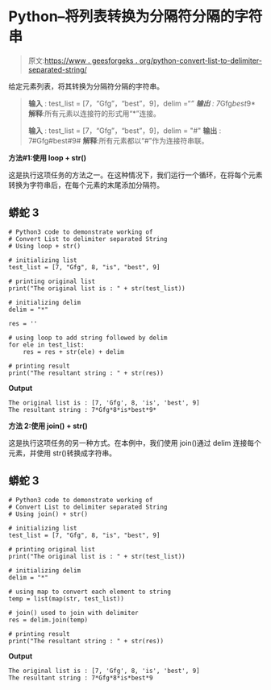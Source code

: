 # Python–将列表转换为分隔符分隔的字符串

> 原文:[https://www . geesforgeks . org/python-convert-list-to-delimiter-separated-string/](https://www.geeksforgeeks.org/python-convert-list-to-delimiter-separated-string/)

给定元素列表，将其转换为分隔符分隔的字符串。

> **输入** : test_list = [7，“Gfg”，“best”，9]，delim =“*”
> **输出** : 7*Gfg*best*9*
> **解释**:所有元素以连接符的形式用“*”连接。
> 
> **输入** : test_list = [7，“Gfg”，“best”，9]，delim = "#"
> **输出** : 7#Gfg#best#9#
> **解释**:所有元素都以“#”作为连接符串联。

**方法#1:使用 loop + str()**

这是执行这项任务的方法之一。在这种情况下，我们运行一个循环，在将每个元素转换为字符串后，在每个元素的末尾添加分隔符。

## 蟒蛇 3

```
# Python3 code to demonstrate working of 
# Convert List to delimiter separated String
# Using loop + str()

# initializing list
test_list = [7, "Gfg", 8, "is", "best", 9] 

# printing original list
print("The original list is : " + str(test_list))

# initializing delim 
delim = "*"

res = '' 

# using loop to add string followed by delim 
for ele in test_list:
    res = res + str(ele) + delim

# printing result 
print("The resultant string : " + str(res))
```

**Output**

```
The original list is : [7, 'Gfg', 8, 'is', 'best', 9]
The resultant string : 7*Gfg*8*is*best*9*

```

**方法 2:使用 join() + str()**

这是执行这项任务的另一种方式。在本例中，我们使用 join()通过 delim 连接每个元素，并使用 str()转换成字符串。

## 蟒蛇 3

```
# Python3 code to demonstrate working of 
# Convert List to delimiter separated String
# Using join() + str()

# initializing list
test_list = [7, "Gfg", 8, "is", "best", 9] 

# printing original list
print("The original list is : " + str(test_list))

# initializing delim 
delim = "*"

# using map to convert each element to string 
temp = list(map(str, test_list))

# join() used to join with delimiter
res = delim.join(temp)

# printing result 
print("The resultant string : " + str(res))
```

**Output**

```
The original list is : [7, 'Gfg', 8, 'is', 'best', 9]
The resultant string : 7*Gfg*8*is*best*9

```
